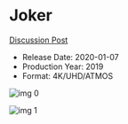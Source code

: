 # Joker

[Discussion Post](https://www.avsforum.com/threads/bass-eq-for-filtered-movies.2995212/post-58976274)

* Release Date: 2020-01-07
* Production Year: 2019
* Format: 4K/UHD/ATMOS

![img 0](https://i.imgur.com/sQaUIs5.jpg)

![img 1](https://i.imgur.com/xcr07do.png)

